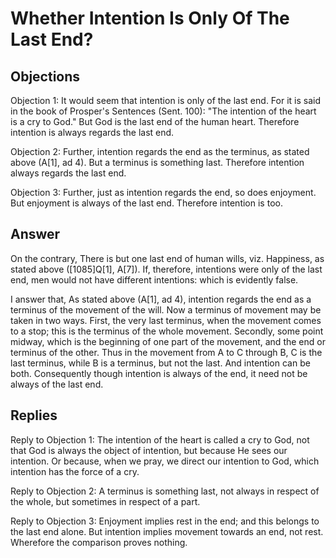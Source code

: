 # Whether Intention Is Only Of The Last End?

## Objections

Objection 1: It would seem that intention is only of the last end. For it is said in the book of Prosper's Sentences (Sent. 100): "The intention of the heart is a cry to God." But God is the last end of the human heart. Therefore intention is always regards the last end.

Objection 2: Further, intention regards the end as the terminus, as stated above (A[1], ad 4). But a terminus is something last. Therefore intention always regards the last end.

Objection 3: Further, just as intention regards the end, so does enjoyment. But enjoyment is always of the last end. Therefore intention is too.

## Answer

On the contrary, There is but one last end of human wills, viz. Happiness, as stated above ([1085]Q[1], A[7]). If, therefore, intentions were only of the last end, men would not have different intentions: which is evidently false.

I answer that, As stated above (A[1], ad 4), intention regards the end as a terminus of the movement of the will. Now a terminus of movement may be taken in two ways. First, the very last terminus, when the movement comes to a stop; this is the terminus of the whole movement. Secondly, some point midway, which is the beginning of one part of the movement, and the end or terminus of the other. Thus in the movement from A to C through B, C is the last terminus, while B is a terminus, but not the last. And intention can be both. Consequently though intention is always of the end, it need not be always of the last end.

## Replies

Reply to Objection 1: The intention of the heart is called a cry to God, not that God is always the object of intention, but because He sees our intention. Or because, when we pray, we direct our intention to God, which intention has the force of a cry.

Reply to Objection 2: A terminus is something last, not always in respect of the whole, but sometimes in respect of a part.

Reply to Objection 3: Enjoyment implies rest in the end; and this belongs to the last end alone. But intention implies movement towards an end, not rest. Wherefore the comparison proves nothing.